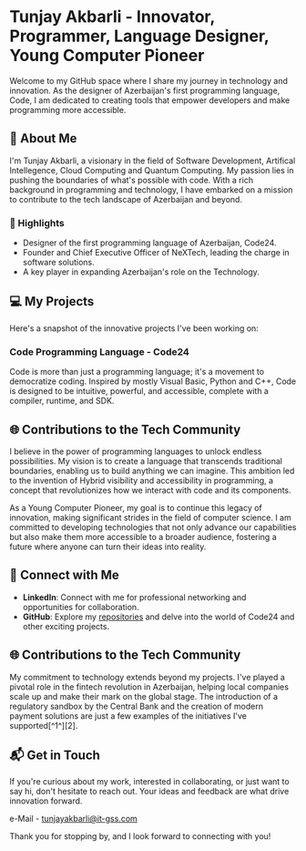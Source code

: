 # Tunjay Akbarli - Innovator, Programmer, Language Designer, Young Computer Pioneer

Welcome to my GitHub space where I share my journey in technology and innovation. As the designer of Azerbaijan's first programming language, Code, I am dedicated to creating tools that empower developers and make programming more accessible.

## 🚀 About Me
I'm Tunjay Akbarli, a visionary in the field of Software Development, Artifical Intellegence, Cloud Computing and Quantum Computing. My passion lies in pushing the boundaries of what's possible with code. With a rich background in programming and technology, I have embarked on a mission to contribute to the tech landscape of Azerbaijan and beyond.

### 🌟 Highlights
- Designer of the first programming language of Azerbaijan, Code24.
- Founder and Chief Executive Officer of NeXTech, leading the charge in software solutions.
- A key player in expanding Azerbaijan's role on the Technology.

## 💻 My Projects
Here's a snapshot of the innovative projects I've been working on:

### Code Programming Language - Code24
Code is more than just a programming language; it's a movement to democratize coding. Inspired by mostly Visual Basic, Python and C++, Code is designed to be intuitive, powerful, and accessible, complete with a compiler, runtime, and SDK.

## 🌐 Contributions to the Tech Community
I believe in the power of programming languages to unlock endless possibilities. My vision is to create a language that transcends traditional boundaries, enabling us to build anything we can imagine. This ambition led to the invention of Hybrid visibility and accessibility in programming, a concept that revolutionizes how we interact with code and its components.

As a Young Computer Pioneer, my goal is to continue this legacy of innovation, making significant strides in the field of computer science. I am committed to developing technologies that not only advance our capabilities but also make them more accessible to a broader audience, fostering a future where anyone can turn their ideas into reality.


## 🤝 Connect with Me
- **LinkedIn**: Connect with me for professional networking and opportunities for collaboration.
- **GitHub**: Explore my [repositories](https://github.com/Tuncayscript/) and delve into the world of Code24 and other exciting projects.

## 🌐 Contributions to the Tech Community
My commitment to technology extends beyond my projects. I've played a pivotal role in the fintech revolution in Azerbaijan, helping local companies scale up and make their mark on the global stage. The introduction of a regulatory sandbox by the Central Bank and the creation of modern payment solutions are just a few examples of the initiatives I've supported[^1^][2].

## 📬 Get in Touch
If you're curious about my work, interested in collaborating, or just want to say hi, don't hesitate to reach out. Your ideas and feedback are what drive innovation forward.

e-Mail - tunjayakbarli@it-gss.com

Thank you for stopping by, and I look forward to connecting with you!
